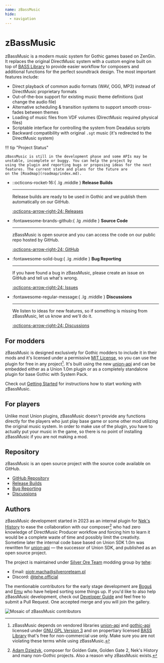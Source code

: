 ```yaml
---
name: zBassMusic
hide:
  - navigation
---
```


# zBassMusic

zBassMusic is a modern music system for Gothic games based on ZenGin.
It replaces the original DirectMusic system with a custom engine built on top
of [BASS Library](https://www.un4seen.com/)
to provide easier workflow for composers and additional functions for the perfect soundtrack design.
The most important features include:

* Direct playback of common audio formats (WAV, OGG, MP3) instead of DirectMusic proprietary formats
* Out-of-the-box support for existing music theme definitions (just change the audio file)
* Alternative scheduling & transition systems to support smooth cross-fades between themes
* Loading of music files from VDF volumes (DirectMusic required physical files)
* Scriptable interface for controlling the system from Deadalus scripts
* Backward compatibility with original `.sgt` music (it's redirected to the DirectMusic system)

!!! tip "Project Status"

    zBassMusic is still in the development phase and some APIs may be unstable, incomplete or buggy. You can help the project by
    using the plugin and reporting bugs or proposing ideas for the next features. The current state and plans for the future are
    on the [Roadmap](roadmap/index.md).

<div class="grid cards" markdown>

-  ::octicons-rocket-16:{ .lg .middle } __Release Builds__

    ---

    Release builds are ready to be used in Gothic and we publish them automatically on our GitHub.

    [:octicons-arrow-right-24: Releases](https://github.com/Silver-Ore-Team/zBassMusic/releases)

-  :fontawesome-brands-github:{ .lg .middle } __Source Code__

    ---

    zBassMusic is open source and you can access the code on our public repo hosted by GitHub.

    [:octicons-arrow-right-24: GitHub](https://github.com/Silver-Ore-Team/zBassMusic)

-  :fontawesome-solid-bug:{ .lg .middle } __Bug Reporting__

    ---

    If you have found a bug in zBassMusic, please create an issue on GitHub and tell us what's wrong.

    [:octicons-arrow-right-24: Issues](https://github.com/Silver-Ore-Team/zBassMusic/issues)

-  :fontawesome-regular-message:{ .lg .middle } __Discussions__

    ---

    We listen to ideas for new features, so if something is missing from zBassMusic, let us know and we'll do it.

    [:octicons-arrow-right-24: Discussions](https://github.com/Silver-Ore-Team/zBassMusic/discussions)

</div>

## For modders

zBassMusic is designed exclusively for Gothic modders to include it in their mods and it's licensed
under a permissive [MIT License](https://github.com/Silver-Ore-Team/zBassMusic/blob/main/LICENSE),
so you can use the plugin for free in any project[^1].
It's built using the new [union-api](https://gitlab.com/union-framework/union-api) and can be embedded
either as a Union 1.0m plugin or as a completely standalone plugin for base Gothic with System Pack.

Check out [Getting Started](getting-started/index.md) for instructions how to start working with zBassMusic.

[^1]: zBassMusic depends on vendored libraries [union-api](https://gitlab.com/union-framework/union-api)
and [gothic-api]()
licensed under [GNU GPL Version 3](https://gitlab.com/union-framework/union-api/-/blob/main/LICENSE)
and on propertiary licensed [BASS Library](https://www.un4seen.com/) that's free for non-commercial use only.
Make sure you are not violating these terms while using zBassMusic.

## For players

Unlike most Union plugins, zBassMusic doesn't provide any functions directly for the players who just play base game or
some
other mod utilizing the original music system. In order to make use of the plugin, you have to actually put your music
in the
game, so there is no point of installing zBassMusic if you are not making a mod.

## Repository

zBassMusic is an open source project with the source code available on GitHub.

- [GitHub Repository](https://github.com/Silver-Ore-Team/zBassMusic)
- [Release Builds](https://github.com/Silver-Ore-Team/zBassMusic/releases)
- [Bug Reporting](https://github.com/Silver-Ore-Team/zBassMusic/issues)
- [Discussions](https://github.com/Silver-Ore-Team/zBassMusic/discussions)

## Authors

zBassMusic development started in 2023 as an internal plugin
for [Nek's History](https://silveroreteam.pl/en/projects/nek)
to ease the collaboration with our composer[^2] who had zero knowledge of DirectMusic Producer workflow and forcing him
to learn it
would be a complete waste of time and possibly limit the creativity. Sometime later the internal code base based on
Union SDK 1.0m
was rewritten for [union&#8209;api](https://gitlab.com/union-framework/union-api) &mdash;&nbsp;the successor of Union
SDK, and published as an open source project.

The project is maintained under [Silver Ore Team](https://silveroreteam.pl) modding group
by [tehe](https://github.com/piotrmacha):

* Email: [piotr.macha@silveroreteam.pl](mailto:piotr.macha@silveroreteam.pl)
* Discord: [@tehe.official](https://discordapp.com/users/1014655735856111678)

The mentionable contributors for the early stage development are [Boguś](https://github.com/bogu9821)
and [Emu](https://github.com/muczc1wek) who have helped sorting some things up. If you'd like to also help zBassMusic
development, check out [Developer Guide](developer-guide/index.md)
and feel free to submit a Pull Request. One accepted merge and you will join the gallery.

<div class="zbassmusic-contributos" markdown>

![Mosaic of zBassMusic contributors](https://contrib.nn.ci/api?repo=Silver-Ore-Team/zBassMusic)

</div>

[^2]: [Adam Dzieżyk](https://adamdziezyk.com/), composer for Golden Gate, Golden Gate 2, Nek's History and many
non-Gothic projects.
Also a reason why zBassMusic exists.
